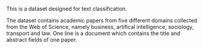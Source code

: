 This is a dataset designed for text classification.

The dataset contains academic papers from five different domains collected from the Web of Science, namely business, artifical intelligence, sociology, transport and law. One line is a document which contains the title and abstract fields of one paper.